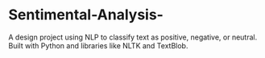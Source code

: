 # Sentimental-Analysis-
A design project using NLP to classify text as positive, negative, or neutral. Built with Python and libraries like NLTK and TextBlob.
